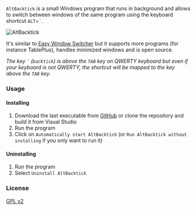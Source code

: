 `AltBacktick` is a small Windows program that runs in background and allows to switch between windows of the same program using the keyboard shortcut `ALT`+`` ` ``.  

![AltBacktick](./demo.gif)

It's similar to [Easy Window Switcher](https://neosmart.net/EasySwitch/) but it supports more programs (for instance TablePlus), handles minimized windows and is open source.

*The key `` ` `` (`backtick`) is above the `TAB` key on QWERTY keyboard but even if your keyboard is not QWERTY, the shortcut will be mapped to the key above the `TAB` key.*

### Usage

#### Installing

1. Download the last executable from [GitHub](https://github.com/akiver/AltBacktick/releases) or clone the repository and build it from Visual Studio
2. Run the program
3. Click on `Automatically start AltBacktick` (or `Run AltBacktick without installing` if you only want to run it)

#### Uninstalling

1. Run the program
2. Select `Uninstall AltBacktick`

### License

[GPL v2](https://github.com/akiver/AltBacktick/blob/master/LICENSE)
